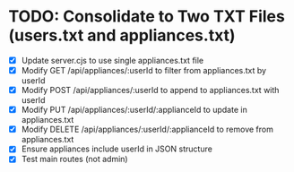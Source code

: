 # TODO: Consolidate to Two TXT Files (users.txt and appliances.txt)

- [x] Update server.cjs to use single appliances.txt file
- [x] Modify GET /api/appliances/:userId to filter from appliances.txt by userId
- [x] Modify POST /api/appliances/:userId to append to appliances.txt with userId
- [x] Modify PUT /api/appliances/:userId/:applianceId to update in appliances.txt
- [x] Modify DELETE /api/appliances/:userId/:applianceId to remove from appliances.txt
- [x] Ensure appliances include userId in JSON structure
- [x] Test main routes (not admin)
